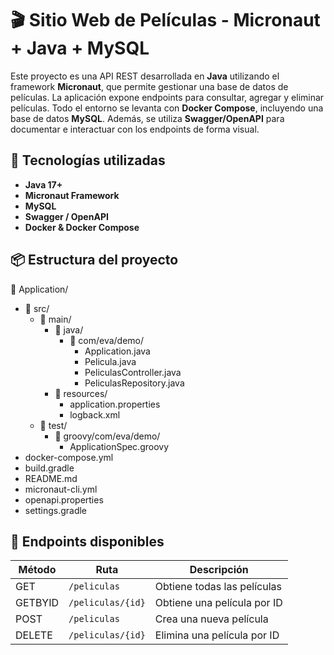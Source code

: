 # 🎬 Sitio Web de Películas - Micronaut + Java + MySQL

Este proyecto es una API REST desarrollada en **Java** utilizando el framework **Micronaut**, que permite gestionar una base de datos de películas. 
La aplicación expone endpoints para consultar, agregar y eliminar películas. 
Todo el entorno se levanta con **Docker Compose**, incluyendo una base de datos **MySQL**. 
Además, se utiliza **Swagger/OpenAPI** para documentar e interactuar con los endpoints de forma visual.


## 🚀 Tecnologías utilizadas

- **Java 17+**
- **Micronaut Framework**
- **MySQL**
- **Swagger / OpenAPI**
- **Docker & Docker Compose**


## 📦 Estructura del proyecto

📁 Application/
- 📁 src/
  - 📁 main/
    - 📁 java/
      - 📁 com/eva/demo/
        - Application.java
        - Pelicula.java
        - PeliculasController.java
        - PeliculasRepository.java
    - 📁 resources/
      - application.properties
      - logback.xml
  - 📁 test/
    - 📁 groovy/com/eva/demo/
      - ApplicationSpec.groovy
- docker-compose.yml
- build.gradle
- README.md
- micronaut-cli.yml
- openapi.properties
- settings.gradle


## 🔧 Endpoints disponibles

| Método  | Ruta                  | Descripción                       |
|---------|-----------------------|-----------------------------------|
| GET     | `/peliculas`          | Obtiene todas las películas       |
| GETBYID | `/peliculas/{id}`     | Obtiene una película por ID       |
| POST    | `/peliculas`          | Crea una nueva película           |
| DELETE  | `/peliculas/{id}`     | Elimina una película por ID       |


